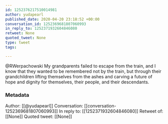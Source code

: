 ```yaml
---
id: 1252376217510014981
author: yudapearl
published_date: 2020-04-20 23:18:52 +00:00
conversation_id: 1252369681807060993
in_reply_to: 1252371932604846080
retweet: None
quoted_tweet: None
type: tweet
tags:

---
```


@RWerpachowski My grandparents failed to escape from the train, and I know that they wanted to be remembered not by the train, but through their grandchildren lifting themselves from the ashes and carving a future of hope and dignity for themselves, their people, and their descendants.

### Metadata

Author: [[@yudapearl]]
Conversation: [[conversation-1252369681807060993]]
In reply to: [[1252371932604846080]]
Retweet of: [[None]]
Quoted tweet: [[None]]
